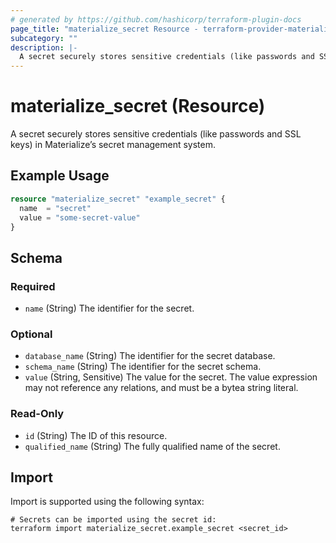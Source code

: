 ```yaml
---
# generated by https://github.com/hashicorp/terraform-plugin-docs
page_title: "materialize_secret Resource - terraform-provider-materialize"
subcategory: ""
description: |-
  A secret securely stores sensitive credentials (like passwords and SSL keys) in Materialize’s secret management system.
---
```


# materialize_secret (Resource)

A secret securely stores sensitive credentials (like passwords and SSL keys) in Materialize’s secret management system.

## Example Usage

```terraform
resource "materialize_secret" "example_secret" {
  name  = "secret"
  value = "some-secret-value"
}
```

<!-- schema generated by tfplugindocs -->
## Schema

### Required

- `name` (String) The identifier for the secret.

### Optional

- `database_name` (String) The identifier for the secret database.
- `schema_name` (String) The identifier for the secret schema.
- `value` (String, Sensitive) The value for the secret. The value expression may not reference any relations, and must be a bytea string literal.

### Read-Only

- `id` (String) The ID of this resource.
- `qualified_name` (String) The fully qualified name of the secret.

## Import

Import is supported using the following syntax:

```shell
# Secrets can be imported using the secret id:
terraform import materialize_secret.example_secret <secret_id>
```
